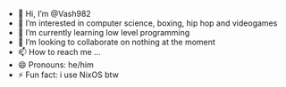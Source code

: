 - 👋 Hi, I’m @Vash982
- 👀 I’m interested in computer science, boxing, hip hop and videogames
- 🌱 I’m currently learning low level programming
- 💞️ I’m looking to collaborate on nothing at the moment
- 📫 How to reach me ...
- 😄 Pronouns: he/him
- ⚡ Fun fact: i use NixOS btw

<!---
Vash982/Vash982 is a ✨ special ✨ repository because its `README.md` (this file) appears on your GitHub profile.
You can click the Preview link to take a look at your changes.
--->
